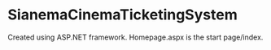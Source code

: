 # SianemaCinemaTicketingSystem
Created using ASP.NET framework.
Homepage.aspx is the start page/index.
